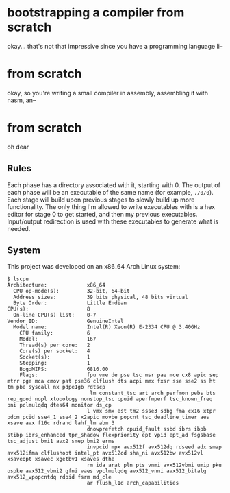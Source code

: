# bootstrapping a compiler from scratch

okay... that's not that impressive since you have a programming language li–

# from scratch

okay, so you're writing a small compiler in assembly, assembling it with nasm, an–

# from scratch

oh dear

## Rules

Each phase has a directory associated with it, starting with 0. The output of each phase will be an executable of the same name (for example, `./0/0`). Each
stage will build upon previous stages to slowly build up more functionality. The only thing I'm allowed to write executables with is a hex editor for stage 0
to get started, and then my previous executables. Input/output redirection is used with these executables to generate what is needed.

## System

This project was developed on an x86_64 Arch Linux system:

```
$ lscpu
Architecture:             x86_64
  CPU op-mode(s):         32-bit, 64-bit
  Address sizes:          39 bits physical, 48 bits virtual
  Byte Order:             Little Endian
CPU(s):                   8
  On-line CPU(s) list:    0-7
Vendor ID:                GenuineIntel
  Model name:             Intel(R) Xeon(R) E-2334 CPU @ 3.40GHz
    CPU family:           6
    Model:                167
    Thread(s) per core:   2
    Core(s) per socket:   4
    Socket(s):            1
    Stepping:             1
    BogoMIPS:             6816.00
    Flags:                fpu vme de pse tsc msr pae mce cx8 apic sep mtrr pge mca cmov pat pse36 clflush dts acpi mmx fxsr sse sse2 ss ht tm pbe syscall nx pdpe1gb rdtscp
                           lm constant_tsc art arch_perfmon pebs bts rep_good nopl xtopology nonstop_tsc cpuid aperfmperf tsc_known_freq pni pclmulqdq dtes64 monitor ds_cp
                          l vmx smx est tm2 ssse3 sdbg fma cx16 xtpr pdcm pcid sse4_1 sse4_2 x2apic movbe popcnt tsc_deadline_timer aes xsave avx f16c rdrand lahf_lm abm 3
                          dnowprefetch cpuid_fault ssbd ibrs ibpb stibp ibrs_enhanced tpr_shadow flexpriority ept vpid ept_ad fsgsbase tsc_adjust bmi1 avx2 smep bmi2 erms
                          invpcid mpx avx512f avx512dq rdseed adx smap avx512ifma clflushopt intel_pt avx512cd sha_ni avx512bw avx512vl xsaveopt xsavec xgetbv1 xsaves dthe
                          rm ida arat pln pts vnmi avx512vbmi umip pku ospke avx512_vbmi2 gfni vaes vpclmulqdq avx512_vnni avx512_bitalg avx512_vpopcntdq rdpid fsrm md_cle
                          ar flush_l1d arch_capabilities
```

